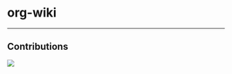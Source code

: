 # org-wiki

---


## Contributions

<a href="https://github.com/unipr-org/org-wiki/graphs/contributors">
  <img src="https://contrib.rocks/image?repo=unipr-org/org-wiki" />
</a>


